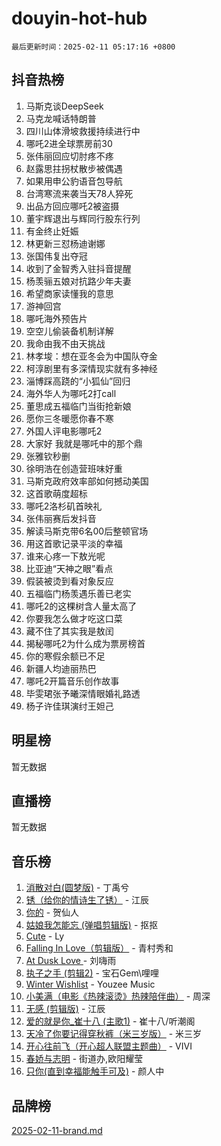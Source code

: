 # douyin-hot-hub

`最后更新时间：2025-02-11 05:17:16 +0800`

## 抖音热榜

1. 马斯克谈DeepSeek
1. 马克龙喊话特朗普
1. 四川山体滑坡救援持续进行中
1. 哪吒2进全球票房前30
1. 张伟丽回应切肘疼不疼
1. 赵露思拄拐杖散步被偶遇
1. 如果用申公豹语音包导航
1. 台湾寒流来袭当天78人猝死
1. 出品方回应哪吒2被盗摄
1. 董宇辉退出与辉同行股东行列
1. 有金终止妊娠
1. 林更新三怼杨迪谢娜
1. 张国伟复出夺冠
1. 收到了金智秀入驻抖音提醒
1. 杨羡骊五娘对抗路少年夫妻
1. 希望商家读懂我的意思
1. 游神回宫
1. 哪吒海外预告片
1. 空空儿偷装备机制详解
1. 我命由我不由天挑战
1. 林孝埈：想在亚冬会为中国队夺金
1. 柯淳剧里有多深情现实就有多神经
1. 淄博踩高跷的“小狐仙”回归
1. 海外华人为哪吒2打call
1. 董思成五福临门当街抢新娘
1. 愿你三冬暖愿你春不寒
1. 外国人评电影哪吒2
1. 大家好 我就是哪吒中的那个鼎
1. 张雅钦秒删
1. 徐明浩在创造营班味好重
1. 马斯克政府效率部如何撼动美国
1. 这首歌萌度超标
1. 哪吒2洛杉矶首映礼
1. 张伟丽赛后发抖音
1. 解读马斯克带6名00后整顿官场
1. 用这首歌记录平淡的幸福
1. 谁来心疼一下敖光呢
1. 比亚迪“天神之眼”看点
1. 假装被烫到看对象反应
1. 五福临门杨羡遇乐善已老实
1. 哪吒2的这棵树含人量太高了
1. 你要我怎么做才吃这口菜
1. 藏不住了其实我是敖闰
1. 揭秘哪吒2为什么成为票房榜首
1. 你的寒假余额已不足
1. 新疆人均迪丽热巴
1. 哪吒2开篇音乐创作故事
1. 毕雯珺张予曦深情眼婚礼路透
1. 杨子许佳琪演纣王妲己

## 明星榜

暂无数据

## 直播榜

暂无数据

## 音乐榜

1. [消散对白(圆梦版)](https://sf5-hl-cdn-tos.douyinstatic.com/obj/tos-cn-ve-2774/og4jB5I5IizzoZVAAAzWgBMAsMDWoArfwBOiFs) - 丁禹兮
1. [锈（给你的情诗生了锈）](https://sf5-hl-cdn-tos.douyinstatic.com/obj/tos-cn-ve-2774/o8a1PBtVqIYbPEGK6e5A4egedVMdm3fCIz6bbE) - 江辰
1. [你的](https://sf5-hl-cdn-tos.douyinstatic.com/obj/tos-cn-ve-2774/oYuIeKf42jB7sEV6B2upMdpYAgfrQWj0FeRegh) - 贺仙人
1. [姑娘我怎能忘 (弹唱剪辑版)](https://sf5-hl-cdn-tos.douyinstatic.com/obj/tos-cn-ve-2774/okamwrBGEMz6illuEofAsMV4yzF5tVWbBiA5AI) - 抠抠
1. [Cute](https://sf3-cdn-tos.douyinstatic.com/obj/tos-cn-ve-2774/o4IbIzHWKAAB4wsS5qMBRiiAlEBGTpQRNfFvuo) - Ly
1. [Falling In Love（剪辑版）](https://sf5-hl-cdn-tos.douyinstatic.com/obj/tos-cn-ve-2774/o8ajpA8zzgBPahbBIO8AcKGBLJezFCRd1wfP9f) - 青村秀和
1. [ At Dusk  Love ](https://sf5-hl-cdn-tos.douyinstatic.com/obj/tos-cn-ve-2774/o8CrpCf5CaYgI4ZrtQgMQAFEfuGqNnRSDQAPBc) - 刘嗨雨
1. [执子之手 (剪辑2)](https://sf5-hl-cdn-tos.douyinstatic.com/obj/tos-cn-ve-2774/oUoZLQjCc31XzqsBnBQUNgeKtYPBcgbFDwtfcu) - 宝石Gem\哩哩
1. [Winter Wishlist](https://sf6-cdn-tos.douyinstatic.com/obj/tos-cn-ve-2774/oIIgUOeamCFCVAzxN6MFRLIBlLGpUqQxeeHrLE) - Youzee Music
1. [小美满（电影《热辣滚烫》热辣陪伴曲）](https://sf5-hl-cdn-tos.douyinstatic.com/obj/tos-cn-ve-2774/o0GAn2lSgfZIDUgtevCGDQYnFg4CwnrBaxbTZL) - 周深
1. [无感 (剪辑版)](https://sf5-hl-cdn-tos.douyinstatic.com/obj/tos-cn-ve-2774/o0eIsUzJBDlQaQFC5OFlgbMEZC1TFYBftOBn6p) - 江辰
1. [爱的就是你_崔十八 (主歌1)](https://sf5-hl-cdn-tos.douyinstatic.com/obj/tos-cn-ve-2774/oI5BO5DhFZ6UTcNCnZaOCBLtZ7WIMQGfgnXf5E) - 崔十八/听潮阁
1. [天冷了你要记得穿秋裤（米三岁版）](https://sf5-hl-cdn-tos.douyinstatic.com/obj/tos-cn-ve-2774/oQlIwVIDWiZ6BQilAorS7MA0AgCkQDvcZAdm1) - 米三岁
1. [开心往前飞（开心超人联盟主题曲）](https://sf5-hl-cdn-tos.douyinstatic.com/obj/tos-cn-ve-2774/9d8fb7c82cf1421fb93a9fe925275e0a) - VIVI
1. [春娇与志明](https://sf5-hl-cdn-tos.douyinstatic.com/obj/tos-cn-ve-2774/e530d8fceb7044b39707d7f9ff54add1) - 街道办,欧阳耀莹
1. [只你(直到幸福能触手可及)](https://sf3-cdn-tos.douyinstatic.com/obj/tos-cn-ve-2774/o0lBkRDzFTeaVSUz3ZZSCBVtZ5DIMQGfgmEAuE) - 颜人中

## 品牌榜

[2025-02-11-brand.md](2025-02-11-brand.md)
